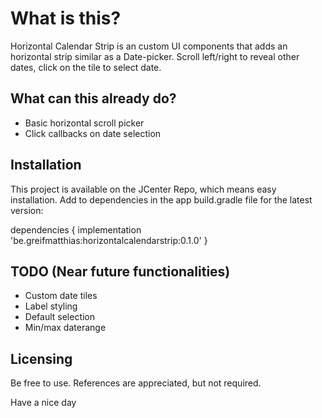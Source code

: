 # What is this?
Horizontal Calendar Strip is an custom UI components that adds an horizontal strip similar as a Date-picker.
Scroll left/right to reveal other dates, click on the tile to select date.

## What can this already do?
* Basic horizontal scroll picker
* Click callbacks on date selection

## Installation
This project is available on the JCenter Repo, which means easy installation.
Add to dependencies in the app build.gradle file for the latest version:

dependencies {
  implementation 'be.greifmatthias:horizontalcalendarstrip:0.1.0'
}

## TODO (Near future functionalities)
* Custom date tiles
* Label styling
* Default selection
* Min/max daterange 

## Licensing
Be free to use. References are appreciated, but not required.

Have a nice day
